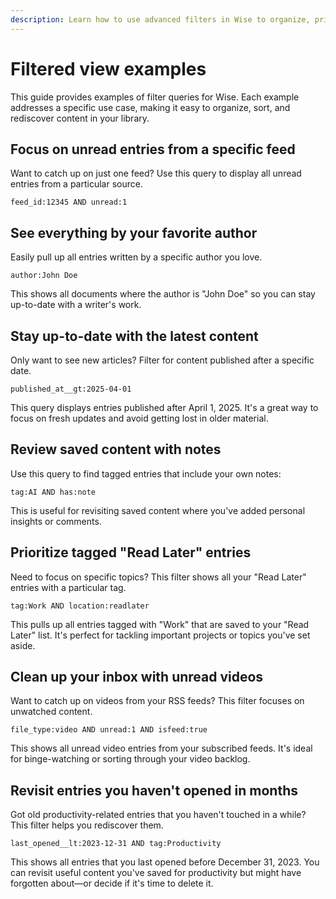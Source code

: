 ```yaml
---
description: Learn how to use advanced filters in Wise to organize, prioritize, and rediscover your saved content. These examples cover practical use cases like focusing on unread entries and revisiting old content.
---
```


# Filtered view examples
This guide provides examples of filter queries for Wise. Each example addresses a specific use case, making it easy to organize, sort, and rediscover content in your library.

## Focus on unread entries from a specific feed
Want to catch up on just one feed? Use this query to display all unread entries from a particular source.
```
feed_id:12345 AND unread:1
```

## See everything by your favorite author
Easily pull up all entries written by a specific author you love.
```
author:John Doe
```
This shows all documents where the author is "John Doe" so you can stay up-to-date with a writer's work.

## Stay up-to-date with the latest content
Only want to see new articles? Filter for content published after a specific date.
```
published_at__gt:2025-04-01
```
This query displays entries published after April 1, 2025. It's a great way to focus on fresh updates and avoid getting lost in older material.

## Review saved content with notes
Use this query to find tagged entries that include your own notes:
```
tag:AI AND has:note
```
This is useful for revisiting saved content where you've added personal insights or comments.

## Prioritize tagged "Read Later" entries
Need to focus on specific topics? This filter shows all your "Read Later" entries with a particular tag.
```
tag:Work AND location:readlater
```
This pulls up all entries tagged with "Work" that are saved to your "Read Later" list. It's perfect for tackling important projects or topics you've set aside.

## Clean up your inbox with unread videos
Want to catch up on videos from your RSS feeds? This filter focuses on unwatched content.

```
file_type:video AND unread:1 AND isfeed:true
```
This shows all unread video entries from your subscribed feeds. It's ideal for binge-watching or sorting through your video backlog.

## Revisit entries you haven't opened in months
Got old productivity-related entries that you haven't touched in a while? This filter helps you rediscover them.

```
last_opened__lt:2023-12-31 AND tag:Productivity
```
This shows all entries that you last opened before December 31, 2023. You can revisit useful content you've saved for productivity but might have forgotten about—or decide if it's time to delete it.